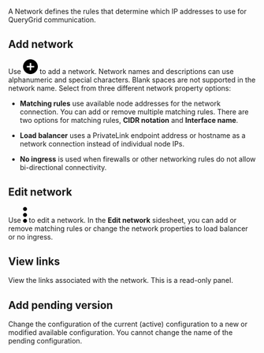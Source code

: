 
A Network defines the rules that determine which IP addresses to use for QueryGrid communication.

## Add network


Use ![""](Images/ebt1659745488877.svg) to add a network. Network names and descriptions can use alphanumeric and special characters. Blank spaces are not supported in the network name. Select from three different network property options:

-   **Matching rules** use available node addresses for the network connection. You can add or remove multiple matching rules. There are two options for matching rules, **CIDR notation** and **Interface name**.

-   **Load balancer** uses a PrivateLink endpoint address or hostname as a network connection instead of individual node IPs.

-   **No ingress** is used when firewalls or other networking rules do not allow bi-directional connectivity.


## Edit network


Use ![""](Images/zsz1597101912145.svg) to edit a network. In the **Edit network** sidesheet, you can add or remove matching rules or change the network properties to load balancer or no ingress.

## View links


View the links associated with the network. This is a read-only panel.

## Add pending version


Change the configuration of the current (active) configuration to a new or modified available configuration. You cannot change the name of the pending configuration.

